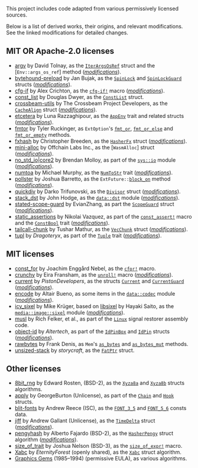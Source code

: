 This project includes code adapted from various permissively licensed sources.

Below is a list of derived works, their origins, and relevant modifications.
See the linked modifications for detailed changes.

## MIT OR Apache-2.0 licenses

- <i id="argv"></i>[argv] by David Tolnay,
  as the [`IterArgsOsRef`] struct and the [`Env::args_os_ref`] method ([*modifications*][M_argv]).
- <i id="bytehound-preload"></i>[bytehound-preload] by Jan Bujak,
  as the [`SpinLock`] and [`SpinLockGuard`] structs ([*modifications*][M_bytehound-preload]).
- <i id="cfg-if"></i>[cfg-if] by Alex Crichton,
  as the [`cfg-if!`] macro ([*modifications*][M_cfg-if]).
- <i id="const_list"></i>[const_list] by Douglas Dwyer,
  as the [`ConstList`] struct.
- <i id="crossbeam-utils"></i>[crossbeam-utils] by The Crossbeam Project Developers,
  as the [`CacheAlign`] struct ([*modifications*][M_crossbeam-utils]).
- <i id="etcetera"></i>[etcetera] by Luna Razzaghipour,
  as the [`AppEnv`] trait and related structs ([*modifications*][M_etcetera]).
- <i id="fmtor"></i>[fmtor] by Tyler Ruckinger,
  as `ExtOption`'s [`fmt_or`], [`fmt_or_else`] and [`fmt_or_empty`] methods.
- <i id="fxhash"></i>[fxhash] by Christopher Breeden,
  as the [`HasherFx`] struct ([*modifications*][M_fxhash]).
- <i id="mini-alloc"></i>[mini-alloc] by Offchain Labs Inc.,
  as the [`WasmAlloc`] struct ([*modifications*][M_mini-alloc]).
- <i id="no_std_io"></i>[no_std_io]|[core2] by Brendan Molloy,
  as part of the [`sys::io`] module ([*modifications*][M_no_std_io]).
- <i id="numtoa"></i>[numtoa] by Michael Murphy,
  as the [`NumToStr`] trait ([*modifications*][M_numtoa]).
- <i id="pollster"></i>[pollster] by Joshua Barretto,
  as the `ExtFuture::`[`block_on`] method ([*modifications*][M_pollster]).
- <i id="quickdiv"></i>[quickdiv] by Darko Trifunovski,
  as the [`Divisor`] struct ([*modifications*][M_quickdiv]).
- <i id="stack_dst"></i>[stack_dst] by John Hodge,
  as the [`data::dst`] module ([*modifications*][M_stack_dst]).
- <i id="stated-scope-guard"></i>[stated-scope-guard] by EvianZhang,
  as part the [`ScopeGuard`] struct ([*modifications*][M_stated-scope-guard]).
- <i id="static_assertions"></i>[static_assertions] by Nikolai Vazquez,
  as part of the [`const_assert!`] macro and the [`ConstBool`] trait
  ([*modifications*][M_static_assertions]).
- <i id="tailcall-chunk"></i>[tailcall-chunk] by Tushar Mathur,
  as the [`VecChunk`] struct ([*modifications*][M_tailcall-chunk]).
- <i id="tupl"></i>[tupl] by *Dragoteryx*,
  as part of the [`Tuple`] trait ([*modifications*][M_tupl]).

[argv]: https://crates.io/crates/argv/1.1.13
  [M_argv]: https://github.com/andamira/devela/blob/main/src/_info/vendored/argv.md
  [`IterArgsOsRef`]: https://andamira.github.io/devela/latest/devela/sys/env/struct.IterArgsOsRef.html
  [`Env`]: https://andamira.github.io/devela/latest/devela/sys/env/struct.Env.html#method.args_os_ref
[bytehound-preload]: https://github.com/koute/bytehound/blob/77ea03c7ed90ad4f176c316cd837a77bc09aa6f3/preload/src/spin_lock.rs
  [M_bytehound-preload]: https://github.com/andamira/devela/blob/main/src/_info/vendored/bytehound-preload.md
  [`SpinLock`]: https://andamira.github.io/devela/latest/devela/work/sync/struct.SpinLock.html
  [`SpinLockGuard`]: https://andamira.github.io/devela/latest/devela/work/sync/struct.SpinLockGuard.html
[cfg-if]: https://crates.io/crates/cfg-if/1.0.1
  [M_cfg-if]: https://github.com/andamira/devela/blob/main/src/_info/vendored/cfg-if.md
  [`cfg-if!`]: https://andamira.github.io/devela/latest/devela/code/util/macro.cfg_if.html
[const_list]: https://crates.io/crates/const_list/0.1.0
  [`ConstList`]: https://andamira.github.io/devela/latest/devela/data/list/struct.ConstList.html
[crossbeam-utils]: https://crates.io/crates/crossbeam-utils/0.8.21
  [M_crossbeam-utils]: https://github.com/andamira/devela/blob/main/src/_info/vendored/crossbeam-utils.md
  [`CacheAlign`]: https://andamira.github.io/devela/latest/devela/sys/mem/struct.CacheAlign.html
[etcetera]: https://crates.io/crates/etcetera/0.8.0
  [M_etcetera]: https://github.com/andamira/devela/blob/main/src/_info/vendored/etcetera.md
  [`AppEnv`]: https://andamira.github.io/devela/latest/devela/sys/env/trait.AppEnv.html
[fmtor]: https://crates.io/crates/fmtor/0.1.2
  [`fmt_or`]: https://andamira.github.io/devela/latest/devela/code/util/result/trait.ExtOption.html#tymethod.fmt_or
  [`fmt_or_else`]: https://andamira.github.io/devela/latest/devela/code/util/result/trait.ExtOption.html#tymethod.fmt_or_else
  [`fmt_or_empty`]: https://andamira.github.io/devela/latest/devela/code/util/result/trait.ExtOption.html#tymethod.fmt_or_empty
[fxhash]: https://crates.io/crates/fxhash/0.2.1
  [M_fxhash]: https://github.com/andamira/devela/blob/main/src/_info/vendored/fxhash.md
  [`HasherFx`]: https://andamira.github.io/devela/latest/devela/data/codec/hash/struct.HasherFx.html
[mini-alloc]: https://crates.io/crates/mini-alloc/0.9.0
  [M_mini-alloc]: https://github.com/andamira/devela/blob/main/src/_info/vendored/mini-alloc.md
[no_std_io]: https://crates.io/crates/no_std_io/0.6.0
[core2]: https://crates.io/crates/core2/0.4.0
  [M_no_std_io]: https://github.com/andamira/devela/blob/main/src/_info/vendored/no_std_io.md
  [`sys::io`]: https://andamira.github.io/devela/latest/devela/sys/io/
[numtoa]: https://crates.io/crates/numtoa/0.2.4
  [M_numtoa]: https://github.com/andamira/devela/blob/main/src/_info/vendored/numtoa.md
  [`NumToStr`]: https://andamira.github.io/devela/latest/devela/text/fmt/trait.NumToStr.html
[pollster]: https://crates.io/crates/pollster/0.3.0
  [M_pollster]: https://github.com/andamira/devela/blob/main/src/_info/vendored/pollster.md
  [`block_on`]: https://andamira.github.io/devela/latest/devela/work/future/trait.ExtFuture.html#method.block_on
[quickdiv]: https://crates.io/crates/quickdiv/0.1.1
  [M_quickdiv]: https://github.com/andamira/devela/blob/main/src/_info/vendored/quickdiv.md
  [`Divisor`]: https://andamira.github.io/devela/latest/devela/num/struct.Divisor.html
[stack_dst]: https://crates.io/crates/stack_dst/0.8.1
  [M_stack_dst]: https://github.com/andamira/devela/blob/main/src/_info/vendored/stack_dst.md
  [`data::dst`]: https://andamira.github.io/devela/latest/devela/data/dst/index.html
[stated-scope-guard]: https://crates.io/crates/stated-scope-guard/0.1.0
  [M_stated-scope-guard]: https://github.com/andamira/devela/blob/main/src/_info/vendored/stated-scope-guard.md
  [`ScopeGuard`]: https://andamira.github.io/devela/latest/devela/code/struct.ScopeGuard.html
[static_assertions]: https://crates.io/crates/static_assertions/1.1.0
  [M_static_assertions]: https://github.com/andamira/devela/blob/main/src/_info/vendored/static_assertions.md
  [`const_assert!`]: https://andamira.github.io/devela/latest/devela/code/util/macro.const_assert.html
  [`ConstBool`]: https://andamira.github.io/devela/latest/devela/num/logic/trait.ConstBool.html
[tailcall-chunk]: https://crates.io/crates/tailcall-chunk/0.3.1
  [M_tailcall-chunk]: https://github.com/andamira/devela/blob/main/src/_info/vendored/tailcall-chunk.md
  [`VecChunk`]: https://andamira.github.io/devela/latest/devela/data/list/array/struct.VecChunk.html
[tupl]: https://crates.io/crates/tupl/0.4.0
  [M_tupl]: https://github.com/andamira/devela/blob/main/src/_info/vendored/tupl.md
  [`Tuple`]: https://andamira.github.io/devela/latest/devela/data/list/tuple/trait.Tuple.html

## MIT licenses
- <i id="const_for"></i>[const_for] by Joachim Enggård Nebel,
  as the [`cfor!`] macro.
- <i id="crunchy"></i>[crunchy] by Eira Fransham,
  as the [`unroll!`] macro ([*modifications*][M_crunchy]).
- <i id="current"></i>[current] by *PistonDevelopers*,
  as the structs [`Current`] and [`CurrentGuard`] ([*modifications*][M_current]).
- <i id="encode"></i>[encode] by Altair Bueno,
  as some items in the [`data::codec`] module ([*modifications*][M_encode]).
- <i id="icy_sixel"></i>[icy_sixel] by Mike Krüger, based on [libsixel] by Hayaki Saito,
  as the [`media::image::sixel`] module ([*modifications*][M_icy_sixel]).
- <i id="musl"></i>[musl] by Rich Felker, et al.,
  as part of the [`Linux`] signal restorer assembly code.
- <i id="object-id"></i>[object-id] by *Altertech*,
  as part of the [`IdPinBox`] and [`IdPin`] structs ([*modifications*][M_object-id]).
- <i id="rawbytes"></i>[rawbytes] by Frank Denis,
  as `Mem`'s [`as_bytes`] and [`as_bytes_mut`] methods.
- <i id="unsized-stack"></i>[unsized-stack] by *storycraft*,
  as the [`FatPtr`] struct.

[const_for]: https://crates.io/crates/const_for/0.1.4
  [`cfor!`]: https://andamira.github.io/devela/latest/devela/code/util/macro.cfor.html
[crunchy]: https://crates.io/crates/crunchy/0.2.3
  [M_crunchy]: https://github.com/andamira/devela/blob/main/src/_info/vendored/crunchy.md
  [`unroll!`]: https://andamira.github.io/devela/latest/devela/code/util/macro.unroll.html
[current]: https://crates.io/crates/current/0.1.2
  [M_current]: https://github.com/andamira/devela/blob/main/src/_info/vendored/current.md
  [`Current`]: https://andamira.github.io/devela/latest/devela/sys/mem/struct.Current.html
  [`CurrentGuard`]: https://andamira.github.io/devela/latest/devela/sys/mem/struct.CurrentGuard.html
[encode]: https://crates.io/crates/encode/0.1.2
  [M_encode]: https://github.com/andamira/devela/blob/main/src/_info/vendored/encode.md
  [`data::codec`]: https://andamira.github.io/devela/latest/devela/data/codec/
[icy_sixel]: https://crates.io/crates/icy_sixel/0.1.3
[libsixel]: https://github.com/saitoha/libsixel
  [M_icy_sixel]: https://github.com/andamira/devela/blob/main/src/_info/vendored/icy_sixel.md
  [`media::image::sixel`]: https://andamira.github.io/devela/latest/devela/media/image/sixel
[musl]: https://git.musl-libc.org/cgit/musl/tag/?h=v1.2.5
  [`Linux`]: https://andamira.github.io/devela/latest/devela/os/linux/struct.Linux.html
[object-id]: https://crates.io/crates/object-id/0.1.4
  [M_object-id]: https://github.com/andamira/devela/blob/main/src/_info/vendored/object-id.md
  [`IdPin`]: https://andamira.github.io/devela/latest/devela/data/uid/struct.IdPin.html
  [`IdPinBox`]: https://andamira.github.io/devela/latest/devela/data/uid/struct.IdPinBox.html
[rawbytes]: https://crates.io/crates/rawbytes/1.0.0
  [`as_bytes`]: https://andamira.github.io/devela/latest/devela/sys/mem/struct.Mem.html#method.as_bytes
  [`as_bytes_mut`]: https://andamira.github.io/devela/latest/devela/sys/mem/struct.Mem.html#method.as_bytes_mut
[unsized-stack]: https://crates.io/crates/unsized-stack/0.2.0
  [`FatPtr`]: https://andamira.github.io/devela/latest/devela/sys/mem/struct.FatPtr.html

## Other licenses
- <i id="8bit_rng"></i>[8bit_rng] by Edward Rosten, (BSD-2),
  as the [`Xyza8a`] and [`Xyza8b`] structs algorithms.
- <i id="apply"></i>[apply] by GeorgeBurton (Unlicense),
  as part of the [`Chain`] and [`Hook`] structs.
- <i id="blit-fonts"></i>[blit-fonts] by Andrew Reece (ISC),
  as the [`FONT_3_5`] and [`FONT_5_6`] consts data<!-- ([*modifications*][M_blit-fonts]) -->.
- <i id="jiff"></i>[jiff] by Andrew Gallant (Unlicense),
  as the [`TimeDelta`] struct ([*modifications*][M_jiff]).
- <i id="pengyhash"></i>[pengyhash] by Alberto Fajardo (BSD-2),
  as the [`HasherPengy`] struct algorithm ([*modifications*][M_pengyhash]).
- <i id="size_of_trait"></i>[size_of_trait] by Joshua Nelson (BSD-3),
  as the [`size_of_expr!`] macro.
- <i id="Xabc"></i>[Xabc] by *EternityForest* (openly shared),
  as the [`Xabc`] struct algorithm.
- <i id="GraphicGems"></i>[Graphics Gems] (1985–1994) (permissive EULA),
  as various algorithms.

[8bit_rng]: https://github.com/edrosten/8bit_rng
  [`Xyza8a`]: https://andamira.github.io/devela/latest/devela/num/rand/struct.Xyza8a.html
  [`Xyza8b`]: https://andamira.github.io/devela/latest/devela/num/rand/struct.Xyza8b.html
[agg]: https://crates.io/crates/agg/0.1.0
[apply]: https://crates.io/crates/apply/0.3.0
  [`Chain`]: https://andamira.github.io/devela/latest/devela/code/result/trait.Chain.html
  [`Hook`]: https://andamira.github.io/devela/latest/devela/code/result/trait.Hook.html
[blit-fonts]: https://github.com/azmr/blit-fonts
  <!-- [M_blit-fonts]: https://github.com/andamira/devela/blob/main/src/media/font/bitmap/MODS_BLIT.md -->
  [`FONT_3_5`]: https://andamira.github.io/devela/latest/devela/media/font/const.FONT_3_5.html
  [`FONT_5_6`]: https://andamira.github.io/devela/latest/devela/media/font/const.FONT_5_6.html
[jiff]: https://crates.io/crates/jiff/0.2.1
  [M_jiff]: https://github.com/andamira/devela/blob/main/src/_info/vendored/jiff.md
  [`TimeDelta`]: https://andamira.github.io/devela/latest/devela/phys/time/struct.TimeDelta.html
[pengyhash]: https://github.com/tinypeng/pengyhash/blob/70a23e40a2be2e784a68078213b7675055f21949/pengyhash.c
  [M_pengyhash]: https://github.com/andamira/devela/blob/main/src/_info/vendored/pengy.md
  [`HasherPengy`]: https://andamira.github.io/devela/latest/devela/data/codec/hash/struct.HasherPengy.html
[size_of_trait]: https://crates.io/crates/size-of-trait/1.1.3
  [`size_of_expr!`]: https://andamira.github.io/devela/latest/devela/sys/mem/macro.size_of_expr.html
[Xabc]: https://web.archive.org/web/20140328221846/https://www.electro-tech-online.com/threads/ultra-fast-pseudorandom-number-generator-for-8-bit.124249/
  [`Xabc`]: https://andamira.github.io/devela/latest/devela/num/rand/struct.Xabc.html
[Graphics Gems]: https://www.realtimerendering.com/resources/GraphicsGems/

<!-- WIPZONE -->
<!-- - <i id="agg"></i>[agg] by Brian Savage, (BSD-2), (TODO WIP) -->
<!--   as the [`Pixels`], [`Raster`] and [`Render`] structs. -->
<!-- - [bdf] by *meh* (WTFPL) as part of the [`Bdf`] struct. -->
